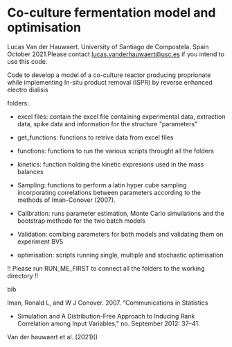 # Co-culture fermentation model and optimisation 

Lucas Van der Hauwaert. University of Santiago de Compostela. Spain
October 2021.Please contact lucas.vanderhauwaert@usc.es if you 
intend to use this code.

Code to develop a model of a co-culture reactor producing proprionate 
while implementing In-situ product removal (ISPR) by reverse enhanced 
electro dialisis   


folders: 
* excel files: contain the excel file containing experimental data, 
extraction data, spike data and information for the structure "parameters" 

* get_functions: functions to retrive data from excel files 

* functions: functions to run the various scripts throught all the folders

* kinetics: function holding the kinetic expresions used in the mass
 balances 

* Sampling: functions to perform a latin hyper cube sampling incorporating 
correlations between parameters according to the methods of 
Iman-Conover (2007). 

* Calibration: runs parameter estimation, Monte Carlo simuilations and the
bootstrap methode for the two batch models

* Validation: comibing parameters for both models and validating them on
 experiment BV5
 
* optimisation: scripts running single, multiple and stochastic 
optimisation 


!! 
Please run RUN_ME_FIRST to connect all the folders to the working directory
!! 

bib

Iman, Ronald L, and W J Conover. 2007. “Communications in Statistics 
- Simulation and A Distribution-Free Approach to Inducing Rank Correlation 
among Input Variables,” no. September 2012: 37–41.

Van der hauwaert et al. (2021)()



